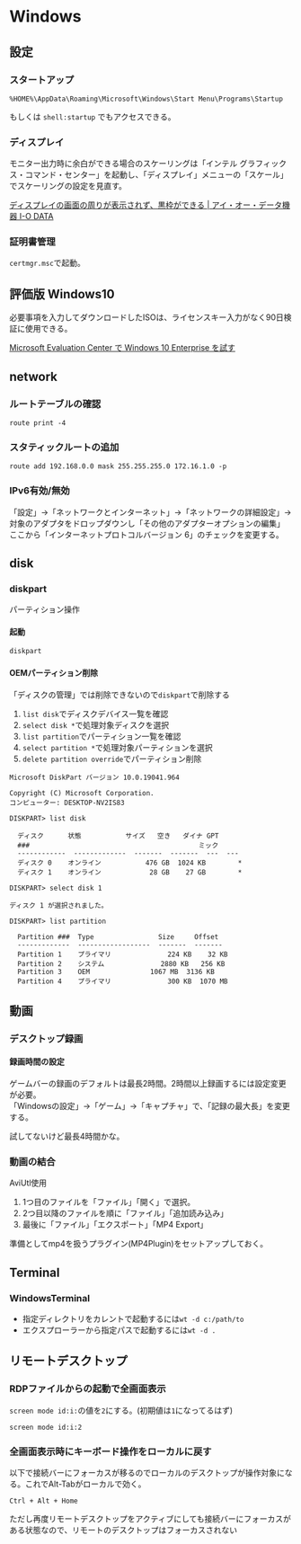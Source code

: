 # Windows

## 設定

### スタートアップ

```
%HOME%\AppData\Roaming\Microsoft\Windows\Start Menu\Programs\Startup
```

もしくは `shell:startup` でもアクセスできる。

### ディスプレイ

モニター出力時に余白ができる場合のスケーリングは「インテル グラフィックス・コマンド・センター」を起動し、「ディスプレイ」メニューの「スケール」でスケーリングの設定を見直す。

[ディスプレイの画面の周りが表示されず、黒枠ができる | アイ・オー・データ機器 I-O DATA](https://www.iodata.jp/support/qanda/answer/s30707.htm)

### 証明書管理

`certmgr.msc`で起動。

## 評価版 Windows10

必要事項を入力してダウンロードしたISOは、ライセンスキー入力がなく90日検証に使用できる。

[Microsoft Evaluation Center で Windows 10 Enterprise を試す](https://www.microsoft.com/ja-jp/evalcenter/evaluate-windows-10-enterprise)

## network

### ルートテーブルの確認

```
route print -4
```

### スタティックルートの追加

```
route add 192.168.0.0 mask 255.255.255.0 172.16.1.0 -p
```

### IPv6有効/無効

「設定」→「ネットワークとインターネット」→「ネットワークの詳細設定」→対象のアダプタをドロップダウンし「その他のアダプターオプションの編集」  
ここから「インターネットプロトコルバージョン 6」のチェックを変更する。

## disk

### diskpart

パーティション操作

#### 起動

```ps
diskpart
```

#### OEMパーティション削除

「ディスクの管理」では削除できないので`diskpart`で削除する

1. `list disk`でディスクデバイス一覧を確認
1. `select disk *`で処理対象ディスクを選択
1. `list partition`でパーティション一覧を確認
1. `select partition *`で処理対象パーティションを選択
1. `delete partition override`でパーティション削除

```
Microsoft DiskPart バージョン 10.0.19041.964

Copyright (C) Microsoft Corporation.
コンピューター: DESKTOP-NV2IS83

DISKPART> list disk

  ディスク      状態           サイズ   空き   ダイナ GPT
  ###                                          ミック
  ------------  -------------  -------  -------  ---  ---
  ディスク 0    オンライン           476 GB  1024 KB        *
  ディスク 1    オンライン            28 GB    27 GB        *

DISKPART> select disk 1

ディスク 1 が選択されました。

DISKPART> list partition

  Partition ###  Type                Size     Offset
  -------------  ------------------  -------  -------
  Partition 1    プライマリ              224 KB    32 KB
  Partition 2    システム              2880 KB   256 KB
  Partition 3    OEM               1067 MB  3136 KB
  Partition 4    プライマリ              300 KB  1070 MB
```

## 動画

### デスクトップ録画

#### 録画時間の設定

ゲームバーの録画のデフォルトは最長2時間。2時間以上録画するには設定変更が必要。  
「Windowsの設定」->「ゲーム」->「キャプチャ」で、「記録の最大長」を変更する。

試してないけど最長4時間かな。

### 動画の結合

AviUtl使用

1. 1つ目のファイルを「ファイル」「開く」で選択。
2. 2つ目以降のファイルを順に「ファイル」「追加読み込み」
3. 最後に「ファイル」「エクスポート」「MP4 Export」

準備としてmp4を扱うプラグイン(MP4Plugin)をセットアップしておく。

## Terminal

### WindowsTerminal

- 指定ディレクトリをカレントで起動するには`wt -d c:/path/to`
- エクスプローラーから指定パスで起動するには`wt -d .`

## リモートデスクトップ

### RDPファイルからの起動で全画面表示

`screen mode id:i:`の値を`2`にする。(初期値は`1`になってるはず)

```text
screen mode id:i:2
```

### 全画面表示時にキーボード操作をローカルに戻す

以下で接続バーにフォーカスが移るのでローカルのデスクトップが操作対象になる。これでAlt-Tabがローカルで効く。

```
Ctrl + Alt + Home
```

ただし再度リモートデスクトップをアクティブにしても接続バーにフォーカスがある状態なので、リモートのデスクトップはフォーカスされない
